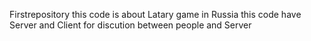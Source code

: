 Firstrepository
this code is about Latary game in Russia
this code have Server and Client for discution between people and Server
